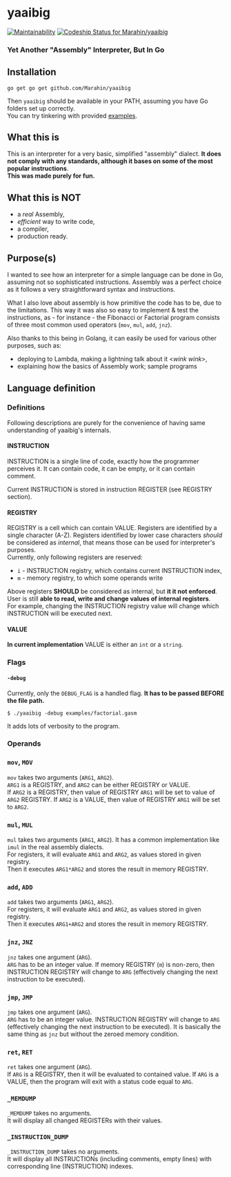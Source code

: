 # yaaibig

[![Maintainability](https://api.codeclimate.com/v1/badges/b463e3ee73b8b3c65a41/maintainability)](https://codeclimate.com/github/Marahin/yaaibig/maintainability)
[ ![Codeship Status for Marahin/yaaibig](https://app.codeship.com/projects/96fd7070-30ed-0136-884d-7e920188431d/status?branch=master)](https://app.codeship.com/projects/288674)

### Yet Another "Assembly" Interpreter, But In Go

## Installation

```
go get go get github.com/Marahin/yaaibig
```

Then `yaaibig` should be available in your PATH, assuming you have Go folders set up correctly.  
You can try tinkering with provided [examples](./examples).

## What this is

This is an interpreter for a very basic, simplified "assembly" dialect. **It does not comply with any standards, although it bases on some of the most popular instructions**.  
**This was made purely for fun.**

## What this is NOT

* a _real_ Assembly,  
* _efficient_ way to write code,
* a compiler,
* production ready.

## Purpose(s) 

I wanted to see how an interpreter for a simple language can be done in Go, assuming not so sophisticated instructions. Assembly was a perfect choice as it follows a very straightforward syntax and instructions. 

What I also love about assembly is how primitive the code has to be, due to the limitations. This way it was also so easy to implement & test the instructions, as - for instance - the Fibonacci or Factorial program consists of three most common used operators (`mov`, `mul`, `add`, `jnz`). 

Also thanks to this being in Golang, it can easily be used for various other purposes, such as:  

* deploying to Lambda, making a lightning talk about it <*wink wink*>,  
* explaining how the basics of Assembly work; sample programs

## Language definition

### Definitions

Following descriptions are purely for the convenience of having same understanding of yaaibig's internals.

#### INSTRUCTION

INSTRUCTION is a single line of code, exactly how the programmer perceives it. It can contain code, it can be empty, or it can contain comment. 

Current INSTRUCTION is stored in instruction REGISTER (see REGISTRY section). 

#### REGISTRY

REGISTRY is a cell which can contain VALUE. Registers are identified by a single character (A-Z). Registers identified by lower case characters _should_ be considered as _internal_, that means those can be used for interpreter's purposes.    
Currently, only following registers are reserved:  

* `i` - INSTRUCTION registry, which contains current INSTRUCTION index,  
* `m` - memory registry, to which some operands write

Above registers **SHOULD** be considered as internal, but **it it not enforced**. User is still **able to read, write and change values of internal registers**.  
For example, changing the INSTRUCTION registry value will change which INSTRUCTION will be executed next.

#### VALUE

**In current implementation** VALUE is either an `int` or a `string`.

### Flags

#### `-debug`

Currently, only the `DEBUG_FLAG` is a handled flag. **It has to be passed BEFORE the file path.**  

```
$ ./yaaibig -debug examples/factorial.gasm
```

It adds lots of verbosity to the program.

### Operands

### `mov`, `MOV`

`mov` takes two arguments (`ARG1`, `ARG2`).  
`ARG1` is a REGISTRY, and `ARG2` can be either REGISTRY or VALUE.  
If `ARG2` is a REGISTRY, then value of REGISTRY `ARG1` will be set to value of `ARG2` REGISTRY.
If `ARG2` is a VALUE, then value of REGISTRY `ARG1` will be set to `ARG2`.  

### `mul`, `MUL`

`mul` takes two arguments (`ARG1`, `ARG2`). It has a common implementation like `imul` in the real assembly dialects.  
For registers, it will evaluate `ARG1` and `ARG2`, as values stored in given registry.  
Then it executes `ARG1*ARG2` and stores the result in memory REGISTRY.

### `add`, `ADD`

`add` takes two arguments (`ARG1`, `ARG2`).  
For registers, it will evaluate `ARG1` and `ARG2`, as values stored in given registry.  
Then it executes `ARG1+ARG2` and stores the result in memory REGISTRY.

### `jnz`, `JNZ`

`jnz` takes one argument (`ARG`).  
`ARG` has to be an integer value. If memory REGISTRY (`m`) is non-zero, then INSTRUCTION REGISTRY will change to `ARG` (effectively changing the next instruction to be executed).

### `jmp`, `JMP`

`jmp` takes one argument (`ARG`).  
`ARG` has to be an integer value. INSTRUCTION REGISTRY will change to `ARG` (effectively changing the next instruction to be executed). It is basically the same thing as `jnz` but without the zeroed memory condition.

### `ret`, `RET`

`ret` takes one argument (`ARG`).  
If `ARG` is a REGISTRY, then it will be evaluated to contained value.
If `ARG` is a VALUE, then the program will exit with a status code equal to `ARG`.

### `_MEMDUMP`

`_MEMDUMP` takes no arguments.  
It will display all changed REGISTERs with their values.

### `_INSTRUCTION_DUMP`

`_INSTRUCTION_DUMP` takes no arguments.  
It will display all INSTRUCTIONs (including comments, empty lines) with corresponding line (INSTRUCTION) indexes. 
